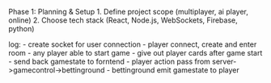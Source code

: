 Phase 1: Planning & Setup
	1.	Define project scope (multiplayer, ai player, online)
	2.	Choose tech stack (React, Node.js, WebSockets, Firebase, python)


log:
	- create socket for user connection
	- player connect, create and enter room
	- any player able to start game
	- give out player cards after game start
	- send back gamestate to forntend
	- player action pass from server->gamecontrol->bettinground
	- bettinground emit gamestate to player